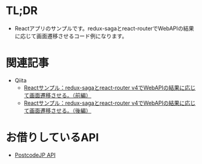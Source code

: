 #  TL;DR

- Reactアプリのサンプルです。redux-sagaとreact-routerでWebAPIの結果に応じて画面遷移させるコード例になります。

# 関連記事

- Qiita
  - [Reactサンプル：redux-sagaとreact-router v4でWebAPIの結果に応じて画面遷移させる。（前編）](https://qiita.com/jun68ykt/items/f2dc1f7c076c76188834)
  - [Reactサンプル：redux-sagaとreact-router v4でWebAPIの結果に応じて画面遷移させる。（後編）](https://qiita.com/jun68ykt/items/541cc8247900e126ac5b)

# お借りしているAPI

- [PostcodeJP API](https://postcode-jp.com/)
